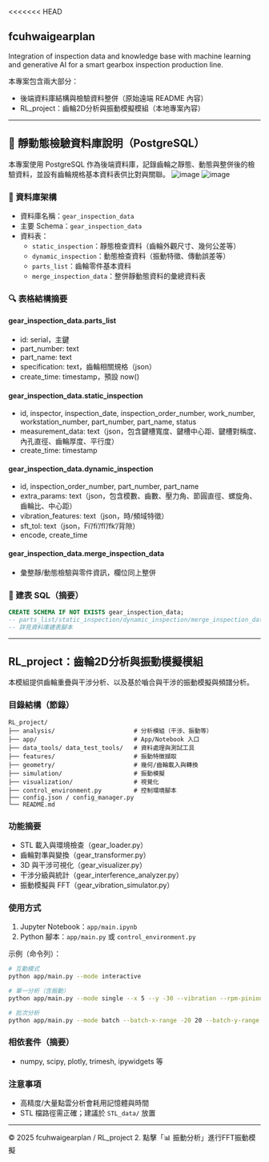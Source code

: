 <<<<<<< HEAD
## fcuhwaigearplan
Integration of inspection data and knowledge base with machine learning and generative AI for a smart gearbox inspection production line.

本專案包含兩大部分：
- 後端資料庫結構與檢驗資料整併（原始遠端 README 內容）
- RL_project：齒輪2D分析與振動模擬模組（本地專案內容）

---

## 📂 靜動態檢驗資料庫說明（PostgreSQL）

本專案使用 PostgreSQL 作為後端資料庫，記錄齒輪之靜態、動態與整併後的檢驗資料，並設有齒輪規格基本資料表供比對與關聯。
![image](https://github.com/user-attachments/assets/29465ff0-51cb-41bf-b3ba-bf2d08fc4ecc)
![image](https://github.com/user-attachments/assets/58f84966-8f1c-441a-a5bd-4b934ee73db1)

### 🧱 資料庫架構

- 資料庫名稱：`gear_inspection_data`
- 主要 Schema：`gear_inspection_data`
- 資料表：
  - `static_inspection`：靜態檢查資料（齒輪外觀尺寸、幾何公差等）
  - `dynamic_inspection`：動態檢查資料（振動特徵、傳動誤差等）
  - `parts_list`：齒輪零件基本資料
  - `merge_inspection_data`：整併靜動態資料的彙總資料表

### 🔍 表格結構摘要

#### gear_inspection_data.parts_list
- id: serial，主鍵
- part_number: text
- part_name: text
- specification: text，齒輪相關規格（json）
- create_time: timestamp，預設 now()

#### gear_inspection_data.static_inspection
- id, inspector, inspection_date, inspection_order_number, work_number, workstation_number, part_number, part_name, status
- measurement_data: text（json，包含鍵槽寬度、鍵槽中心距、鍵槽對稱度、內孔直徑、齒輪厚度、平行度）
- create_time: timestamp

#### gear_inspection_data.dynamic_inspection
- id, inspection_order_number, part_number, part_name
- extra_params: text（json，包含模數、齒數、壓力角、節圓直徑、螺旋角、齒輪比、中心距）
- vibration_features: text（json，時/頻域特徵）
- sft_tol: text（json，Fi’/fi’/fl’/fk’/背隙）
- encode, create_time

#### gear_inspection_data.merge_inspection_data
- 彙整靜/動態檢驗與零件資訊，欄位同上整併

### 🧾 建表 SQL（摘要）

```sql
CREATE SCHEMA IF NOT EXISTS gear_inspection_data;
-- parts_list/static_inspection/dynamic_inspection/merge_inspection_data
-- 詳見資料庫建表腳本
```

---

## RL_project：齒輪2D分析與振動模擬模組

本模組提供齒輪重疊與干涉分析、以及基於嚙合與干涉的振動模擬與頻譜分析。

### 目錄結構（節錄）

```
RL_project/
├── analysis/                      # 分析模組（干涉、振動等）
├── app/                           # App/Notebook 入口
├── data_tools/ data_test_tools/   # 資料處理與測試工具
├── features/                      # 振動特徵擷取
├── geometry/                      # 幾何/齒輪載入與轉換
├── simulation/                    # 振動模擬
├── visualization/                 # 視覺化
├── control_environment.py         # 控制環境腳本
├── config.json / config_manager.py
└── README.md
```

### 功能摘要
- STL 載入與環境檢查（gear_loader.py）
- 齒輪對準與變換（gear_transformer.py）
- 3D 與干涉可視化（gear_visualizer.py）
- 干涉分級與統計（gear_interference_analyzer.py）
- 振動模擬與 FFT（gear_vibration_simulator.py）

### 使用方式
1) Jupyter Notebook：`app/main.ipynb`
2) Python 腳本：`app/main.py` 或 `control_environment.py`

示例（命令列）：
```bash
# 互動模式
python app/main.py --mode interactive

# 單一分析（含振動）
python app/main.py --mode single --x 5 --y -30 --vibration --rpm-pinion 1800

# 批次分析
python app/main.py --mode batch --batch-x-range -20 20 --batch-y-range -40 -20 --batch-step 5
```

### 相依套件（摘要）
- numpy, scipy, plotly, trimesh, ipywidgets 等

### 注意事項
- 高精度/大量點雲分析會耗用記憶體與時間
- STL 檔路徑需正確；建議於 `STL_data/` 放置

---

© 2025 fcuhwaigearplan / RL_project
2. 點擊「📊 振動分析」進行FFT振動模擬
